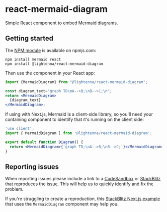 # react-mermaid-diagram

Simple React component to embed Mermaid diagrams.

## Getting started

The [NPM module](https://www.npmjs.com/package/@lightenna/react-mermaid-diagram) is available on npmjs.com:

```
npm install mermaid react
npm install @lightenna/react-mermaid-diagram
```

Then use the component in your React app:

```jsx
import {MermaidDiagram} from "@lightenna/react-mermaid-diagram";

const diagram_text="graph TD\nA-->B;\nB-->C;\n";
return <MermaidDiagram>
  {diagram_text}
</MermaidDiagram>;
```

If using with Next.js, Mermaid is a client-side library, so you'll need your containing component to identify that it's running on the client side:

```jsx
'use client';
import { MermaidDiagram } from '@lightenna/react-mermaid-diagram';

export default function Diagram() {
  return <MermaidDiagram>{`graph TD;\nA-->B;\nB-->C;`}</MermaidDiagram>;
}
```

## Reporting issues

When reporting issues please include a link to a [CodeSandbox](https://codesandbox.io/) or [StackBlitz](https://stackblitz.com/) that reproduces the issue. This will help us to quickly identify and fix the problem.

If you're struggling to create a reproduction, this [StackBlitz Next.js example](https://stackblitz.com/edit/stackblitz-starters-xzmlstlh) that uses the `MermaidDiagram` component may help you.
